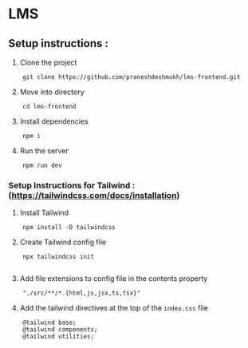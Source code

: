 # LMS

## Setup instructions :

1. Clone the project 


```
    git clone https://github.com/praneshdeshmukh/lms-frontend.git
```

2. Move into directory


```
    cd lms-frontend
```

3. Install dependencies


```
    npm i
```

4. Run the server


```
    npm run dev
```

### Setup Instructions for Tailwind : (https://tailwindcss.com/docs/installation)

1. Install Tailwind


```
    npm install -D tailwindcss
```

2. Create Tailwind config file


```
    npx tailwindcss init
    
```

3. Add file extensions to config file in the contents property

```
    "./src/**/*.{html,js,jsx,ts,tsx}"
```

4. Add the tailwind directives at the top of the `index.css` file

```
    @tailwind base;
    @tailwind components;
    @tailwind utilities;
```